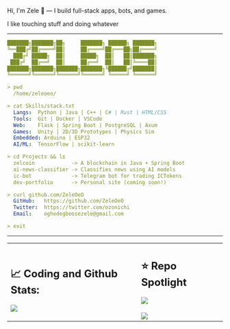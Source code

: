 Hi, I'm Zele 👋 — I build full-stack apps, bots, and games. 

I like touching stuff and doing whatever

-----------
```yaml                                                                  
███████╗███████╗██╗     ███████╗ ██████╗ ███████╗
╚══███╔╝██╔════╝██║     ██╔════╝██╔═══██╗██╔════╝
  ███╔╝ █████╗  ██║     █████╗  ██║   ██║███████╗
 ███╔╝  ██╔══╝  ██║     ██╔══╝  ██║   ██║╚════██║
███████╗███████╗███████╗███████╗╚██████╔╝███████║
╚══════╝╚══════╝╚══════╝╚══════╝ ╚═════╝ ╚══════╝

> pwd
  /home/zeleoeo/

> cat Skills/stack.txt
  Langs:  Python | Java | C++ | C# | Rust | HTML/CSS
  Tools:  Git | Docker | VSCode
  Web:    Flask | Spring Boot | PostgreSQL | Axum
  Games:  Unity | 2D/3D Prototypes | Physics Sim
  Embedded: Arduino | ESP32
  AI/ML:  TensorFlow | scikit-learn

> cd Projects && ls
  zelcoin            -> A blockchain in Java + Spring Boot
  ai-news-classifier -> Classifies news using AI models
  ic-bot             -> Telegram bot for trading ICTokens
  dev-portfolio      -> Personal site (coming soon!)

> curl github.com/ZeleOeO
  GitHub:   https://github.com/ZeleOeO
  Twitter:  https://twitter.com/ozonichi
  Email:    oghedegbeosezele@gmail.com

> exit
```
------
<div align="center">
  <table>
    <tr>
      <td>
        <h2>📈 Coding and Github Stats:</h2>
        <img src="https://github-readme-stats.vercel.app/api?username=zeleoeo&show_icons=true&theme=transparent">
      </td>
      <td>
        <h2>⭐ Repo Spotlight</h2>
        <img src="https://github-readme-stats.vercel.app/api/pin/?username=zeleoeo&repo=CraslyV2&theme=transparent"><br><br>
        <img src="https://github-readme-stats.vercel.app/api/pin/?username=zeleoeo&repo=ZelCoin-SB&theme=transparent">
      </td>
    </tr>
  </table>
</div>
